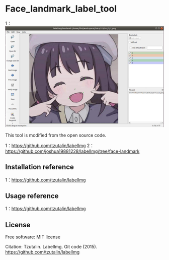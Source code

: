Face_landmark_label_tool
========
1：
![login](https://github.com/Li-Lai/face_landmark_label_tool/raw/main/demo/1_landmark.png)

This tool is modified from the open source code.

1：https://github.com/tzutalin/labelImg
2：https://github.com/joshua19881228/labelImg/tree/face-landmark

Installation reference
------------------

1：https://github.com/tzutalin/labelImg


Usage  reference
-----

1：https://github.com/tzutalin/labelImg

License
-----
Free software: MIT license

Citation: Tzutalin. LabelImg. Git code (2015). https://github.com/tzutalin/labelImg


